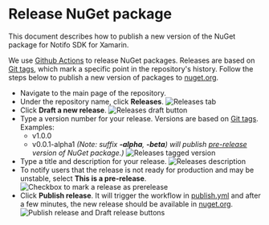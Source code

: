 # Release NuGet package
This document describes how to publish a new version of the NuGet package for Notifo SDK for Xamarin.

We use [Github Actions](https://docs.github.com/en/actions) to release NuGet packages. Releases are based on [Git tags](https://git-scm.com/book/en/Git-Basics-Tagging), which mark a specific point in the repository's history.  Follow the steps below to publish a new version of packages to [nuget.org](https://nuget.org).

* Navigate to the main page of the repository.
* Under the repository name, click **Releases**.
![Releases tab](https://help.github.com/assets/images/help/releases/release-link.png)
* Click **Draft a new release**.
![Releases draft button](https://help.github.com/assets/images/help/releases/draft_release_button.png)
* Type a version number for your release. Versions are based on [Git tags](https://git-scm.com/book/en/Git-Basics-Tagging).  Examples: 
    * v1.0.0
    * v0.0.1-alpha1
    *(Note: suffix **-alpha**, **-beta**) will publish [pre-release](https://docs.microsoft.com/en-us/nuget/concepts/package-versioning#pre-release-versions) version of NuGet package.)*
![Releases tagged version](https://help.github.com/assets/images/help/releases/releases-tag-version.png)
* Type a title and description for your release.
![Releases description](https://help.github.com/assets/images/help/releases/releases_description.png)
* To notify users that the release is not ready for production and may be unstable, select **This is a pre-release**.
![Checkbox to mark a release as prerelease](https://help.github.com/assets/images/help/releases/prerelease_checkbox.png)
* Click **Publish release**. It will trigger the workflow in [publish.yml](https://github.com/notifo-io/sdk-xamarin/blob/master/.github/workflows/publish.yml) and after a few minutes, the new release should be available in [nuget.org](https://www.nuget.org/packages?q=Notifo).
![Publish release and Draft release buttons](https://help.github.com/assets/images/help/releases/release_buttons.png)



